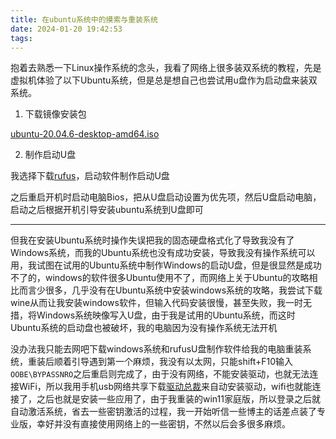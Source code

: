 ```yaml
---
title: 在ubuntu系统中的摸索与重装系统
date: 2024-01-20 19:42:53
tags:
---
```


抱着去熟悉一下Linux操作系统的念头，我看了网络上很多装双系统的教程，先是虚拟机体验了以下Ubuntu系统，但是总是想自己也尝试用u盘作为启动盘来装双系统。

1. 下载镜像安装包

[ubuntu-20.04.6-desktop-amd64.iso](https://mirrors.tuna.tsinghua.edu.cn/ubuntu-releases/20.04/)

2. 制作启动U盘

我选择下载[rufus](https://rufus.ie/zh/#google_vignette)，启动软件制作启动U盘

之后重启开机时启动电脑Bios，把从U盘启动设置为优先项，然后U盘启动电脑，启动之后根据开机引导安装ubuntu系统到U盘即可

---

但我在安装Ubuntu系统时操作失误把我的固态硬盘格式化了导致我没有了Windows系统，而我的Ubuntu系统也没有成功安装，导致我没有操作系统可以用，我试图在试用的Ubuntu系统中制作Windows的启动U盘，但是很显然是成功不了的，windows的软件很多Ubuntu使用不了，而网络上关于Ubuntu的攻略相比而言少很多，几乎没有在Ubuntu系统中安装windows系统的攻略，我尝试下载wine从而让我安装windows软件，但输入代码安装很慢，甚至失败，我一时无措，将Windows系统映像写入U盘，由于我是试用的Ubuntu系统，而这时Ubuntu系统的启动盘也被破坏，我的电脑因为没有操作系统无法开机

没办法我只能去网吧下载windows系统和rufusU盘制作软件给我的电脑重装系统，重装后顺着引导遇到第一个麻烦，我没有以太网，只能shift+F10输入`OOBE\BYPASSNRO`之后重启则完成了，由于没有网络，不能安装驱动，也就无法连接WiFi，所以我用手机usb网络共享下载[驱动总裁](https://www.sysceo.com/software-softwarei-id-258.html)来自动安装驱动，wifi也就能连接了，之后也就是安装一些应用了，由于我重装的win11家庭版，所以登录之后就自动激活系统，省去一些密钥激活的过程，我一开始听信一些博主的话差点装了专业版，幸好并没有直接使用网络上的一些密钥，不然以后会多很多麻烦。
